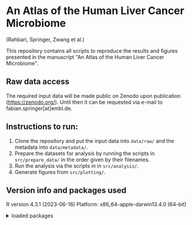 # An Atlas of the Human Liver Cancer Microbiome
(Rahbari, Springer, Zwang et al.)

This repository contains all scripts to reproduce the results and figures presented in the manuscript "An Atlas of the Human Liver Cancer Microbiome".

## Raw data access
The required input data will be made public on Zenodo upon publication (https://zenodo.org/).
Until then it can be requested via e-mail to fabian.springer[at]embl.de.

## Instructions to run: 
1) Clone the repository and put the input data into `data/raw/` and the metadata into `data/metadata/`.
2) Prepare the datasets for analysis by running the scripts in `src/prepare_data/` in the order given by their filenames.
3) Run the analysis via the scripts in in `src/analysis/`.
4) Generate figures from `src/plotting/`.
 

## Version info and packages used
R version 4.3.1 (2023-06-16)
Platform: x86_64-apple-darwin13.4.0 (64-bit)
<details>
<summary>loaded packages</summary>

- `abind` (1.4-5)
- `babelgene` (22.9)
- `backports` (1.4.1)
- `beeswarm` (0.4.0)
- `BiocGenerics` (0.46.0)
- `boot` (1.3-28.1)
- `broom` (1.0.5)
- `car` (3.1-2)
- `carData` (3.0-5)
- `circlize` (0.4.15)
- `cli` (3.6.1)
- `clue` (0.3-64)
- `cluster` (2.1.4)
- `codetools` (0.2-19)
- `colorspace` (2.1-0)
- `compiler` (4.3.1)
- `ComplexHeatmap` (2.16.0)
- `crayon` (1.5.2)
- `data.table` (1.14.8)
- `decoupleR` (2.6.0)
- `digest` (0.6.33)
- `doParallel` (1.0.17)
- `dplyr` (1.1.2)
- `ecole` (0.9-2021)
- `ellipsis` (0.3.2)
- `fansi` (1.0.4)
- `fastmap` (1.1.1)
- `forcats` (1.0.0)
- `foreach` (1.5.2)
- `generics` (0.1.3)
- `GetoptLong` (1.0.5)
- `ggbeeswarm` (0.7.2)
- `ggExtra` (0.10.0)
- `gghalves` (0.1.4)
- `ggplot2` (3.4.4)
- `ggpubr` (0.6.0)
- `ggrepel` (0.9.3)
- `ggsignif` (0.6.4)
- `GlobalOptions` (0.1.2)
- `glue` (1.6.2)
- `gridExtra` (2.3)
- `gtable` (0.3.4)
- `here` (1.0.1)
- `hms` (1.1.3)
- `htmltools` (0.5.5)
- `httpuv` (1.6.11)
- `IRanges` (2.34.1)
- `iterators` (1.0.14)
- `jsonlite` (1.8.7)
- `km.ci` (0.5-6)
- `KMsurv` (0.1-5)
- `knitr` (1.44)
- `labdsv` (2.1-0)
- `later` (1.3.1)
- `lattice` (0.21-8)
- `lifecycle` (1.0.3)
- `lme4` (1.1-34)
- `lmerTest` (3.1-3)
- `lubridate` (1.9.2)
- `magrittr` (2.0.3)
- `MASS` (7.3-60)
- `Matrix` (1.6-0)
- `matrixStats` (1.0.0)
- `mgcv` (1.9-0)
- `mime` (0.12)
- `miniUI` (0.1.1.1)
- `minqa` (1.2.5)
- `msigdbr` (7.5.1)
- `munsell` (0.5.0)
- `nlme` (3.1-162)
- `nloptr` (2.0.3)
- `numDeriv` (2016.8-1.1)
- `pbapply` (1.7-2)
- `permute` (0.9-7)
- `pillar` (1.9.0)
- `pkgconfig` (2.0.3)
- `png` (0.1-8)
- `prettyunits` (1.2.0)
- `progress` (1.2.2)
- `promises` (1.2.0.1)
- `purrr` (1.0.1)
- `R6` (2.5.1)
- `RColorBrewer` (1.1-3)
- `Rcpp` (1.0.11)
- `readr` (2.1.4)
- `rjson` (0.2.21)
- `rlang` (1.1.1)
- `rprojroot` (2.0.3)
- `rstatix` (0.7.2)
- `Rtsne` (0.16)
- `S4Vectors` (0.38.1)
- `scales` (1.2.1)
- `shape` (1.4.6)
- `shiny` (1.7.5.1)
- `splines` (4.3.1)
- `stats4` (4.3.1)
- `stringi` (1.7.12)
- `stringr` (1.5.0)
- `survival` (3.5-5)
- `survminer` (0.4.9)
- `survMisc` (0.5.6)
- `tibble` (3.2.1)
- `tidyr` (1.3.0)
- `tidyselect` (1.2.0)
- `tidyverse` (2.0.0)
- `timechange` (0.2.0)
- `tools` (4.3.1)
- `tzdb` (0.4.0)
- `utf8` (1.2.3)
- `vctrs` (0.6.3)
- `vegan` (2.6-4)
- `vipor` (0.4.5)
- `withr` (2.5.1)
- `xfun` (0.39)
- `xtable` (1.8-4)
- `yaml` (2.3.7)
- `zoo` (1.8-12)

</details>
